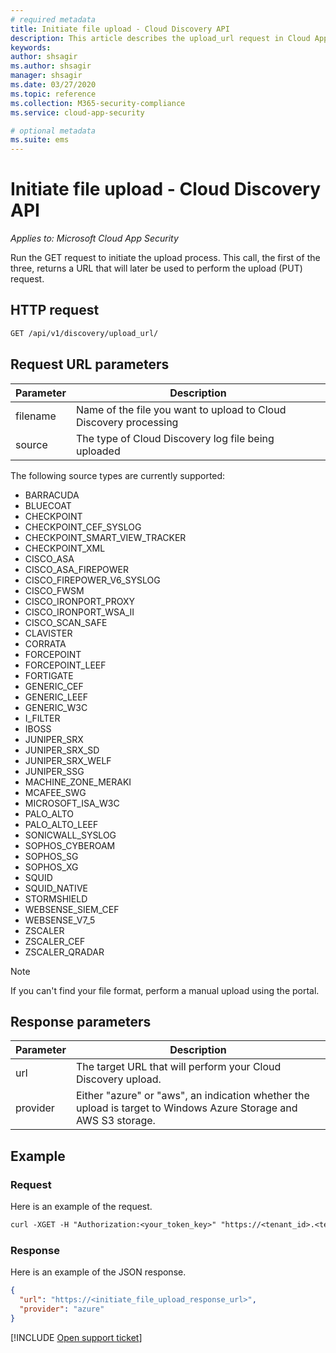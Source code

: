 ```yaml
---
# required metadata
title: Initiate file upload - Cloud Discovery API
description: This article describes the upload_url request in Cloud App Security's Cloud Discovery API.
keywords:
author: shsagir
ms.author: shsagir
manager: shsagir
ms.date: 03/27/2020
ms.topic: reference
ms.collection: M365-security-compliance
ms.service: cloud-app-security

# optional metadata
ms.suite: ems
---
```

# Initiate file upload - Cloud Discovery API

*Applies to: Microsoft Cloud App Security*

Run the GET request to initiate the upload process. This call, the first of the three, returns a URL that will later be used to perform the upload (PUT) request.

## HTTP request

```rest
GET /api/v1/discovery/upload_url/
```

## Request URL parameters

| Parameter | Description |
| --- |--- |
| filename | Name of the file you want to upload to Cloud Discovery processing |
| source | The type of Cloud Discovery log file being uploaded |

The following source types are currently supported:

- BARRACUDA
- BLUECOAT
- CHECKPOINT
- CHECKPOINT_CEF_SYSLOG
- CHECKPOINT_SMART_VIEW_TRACKER
- CHECKPOINT_XML
- CISCO_ASA
- CISCO_ASA_FIREPOWER
- CISCO_FIREPOWER_V6_SYSLOG
- CISCO_FWSM
- CISCO_IRONPORT_PROXY
- CISCO_IRONPORT_WSA_II
- CISCO_SCAN_SAFE
- CLAVISTER
- CORRATA
- FORCEPOINT
- FORCEPOINT_LEEF
- FORTIGATE
- GENERIC_CEF
- GENERIC_LEEF
- GENERIC_W3C
- I_FILTER
- IBOSS
- JUNIPER_SRX
- JUNIPER_SRX_SD
- JUNIPER_SRX_WELF
- JUNIPER_SSG
- MACHINE_ZONE_MERAKI
- MCAFEE_SWG
- MICROSOFT_ISA_W3C
- PALO_ALTO
- PALO_ALTO_LEEF
- SONICWALL_SYSLOG
- SOPHOS_CYBEROAM
- SOPHOS_SG
- SOPHOS_XG
- SQUID
- SQUID_NATIVE
- STORMSHIELD
- WEBSENSE_SIEM_CEF
- WEBSENSE_V7_5
- ZSCALER
- ZSCALER_CEF
- ZSCALER_QRADAR

> [!NOTE]
> If you can't find your file format, perform a manual upload using the portal.

## Response parameters

| Parameter | Description |
| --- | --- |
| url | The target URL that will perform your Cloud Discovery upload. |
| provider | Either "azure" or "aws", an indication whether the upload is target to Windows Azure Storage and AWS S3 storage. |

## Example

### Request

Here is an example of the request.

```rest
curl -XGET -H "Authorization:<your_token_key>" "https://<tenant_id>.<tenant_region>.contoso.com/api/v1/discovery/upload_url/?filename=my_discovery_file.txt&source=LOG_3COM"
```

### Response

Here is an example of the JSON response.

```json
{
  "url": "https://<initiate_file_upload_response_url>",
  "provider": "azure"
}
```

[!INCLUDE [Open support ticket](includes/support.md)]
